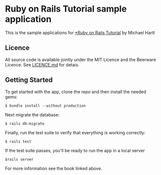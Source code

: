 # Ruby on Rails Tutorial sample application

This is the sample applications for [*Ruby on Rails Tutorial](http://www.railstutorial.org/) by Michael Hartl

## Licence
All source code is available jointly under the MIT Licence and the Beerware Licence. See [LICENCE.md](LICENCE.md) for detais.

## Getting Started
To get started with the app, clone the repo and then install the needed gems:
```
$ bundle install --without production
```

Next migrate the database:
```
$ rails db:migrate
```

Finally, run the test suite to verify that everything is working correctly:
```
$ rails test
```

If the test suite passes, you'll be ready to run the app in a local server
```
$rails server
```

For more information see the book linked above.
